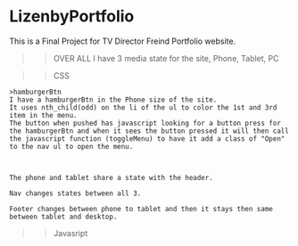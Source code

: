 # LizenbyPortfolio
This is a Final Project for TV Director Freind Portfolio website.  

>>OVER ALL
    I have 3 media state for the site, Phone, Tablet, PC





>>CSS

    >hamburgerBtn
    I have a hamburgerBtn in the Phone size of the site.
    It uses nth_child(odd) on the li of the ul to color the 1st and 3rd item in the menu.
    The button when pushed has javascript looking for a button press for the hamburgerBtn and when it sees the button pressed it will then call the javascript function (toggleMenu) to have it add a class of "Open" to the nav ul to open the menu.
    


    The phone and tablet share a state with the header.

    Nav changes states between all 3.

    Footer changes between phone to tablet and then it stays then same between tablet and desktop.

>>Javasript

